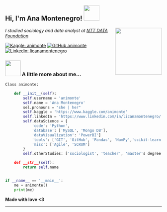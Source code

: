 <h2> Hi, I'm Ana Montenegro! <img src="https://media.giphy.com/media/mGcNjsfWAjY5AEZNw6/giphy.gif" width="50"></h2>
<img align='right' src="https://media.giphy.com/media/3ohhwJbytwUSJyvvHi/giphy.gif" width="150">
<p><em>I studied sociology and data analyst at <a href="https://www.etdfundacionnttdata.com/">NTT DATA Foundation</a>
</a><a href="https://giphy.com/gifs/gracetea-57nf4oyyMmZ2L9QqJN"></a></p>
</em></p>

[![Kaggle: animonte](https://img.shields.io/badge/-animonte-blue?style=flat-square&logo=Kaggle&logoColor=white&link=https://www.kaggle.com/animonte)](https://www.kaggle.com/animonte)
[![GitHub animonte](https://img.shields.io/github/followers/animonte?label=follow&style=social)](https://github.com/animonte)
[![Linkedin: licanamontenegro](https://img.shields.io/badge/-animonte-blue?style=flat-square&logo=Linkedin&logoColor=white&link=https://www.linkedin.com/in/licanamontenegro/)](https://www.linkedin.com/in/licanamontenegro/)

### <img src="https://media.giphy.com/media/VgCDAzcKvsR6OM0uWg/giphy.gif" width="50"> A little more about me...  

```python
Class animonte:

    def __init__(self):
        self.username = 'animonte'
        self.name = 'Ana Montenegro'
        sel.pronouns = "she | her"
        self.kaggle = 'https://www.kaggle.com/animonte'
        self.linkedIn = 'https://www.linkedin.com/in/licanamontenegro/'
        self.dataScience = {
            'code': 'Python',
            'database': ['MySQL', 'Mongo DB'],
            'dataVisualization': 'PowerBI']
            'tools': ['GIT', 'GitHub', 'Pandas', 'NumPy','scikit-learn', 'Matplotlib', 'seaborn','Jupyter notebook'],
            'misc': ['Agile', 'SCRUM']
        }
        self.otherStudies: ['sociologist', 'teacher', 'master's degree in gender policies']

    def __str__(self):
        return self.name


if __name__ == '__main__':
    me = animonte()
    print(me)


```

**Made with love <3**

---

